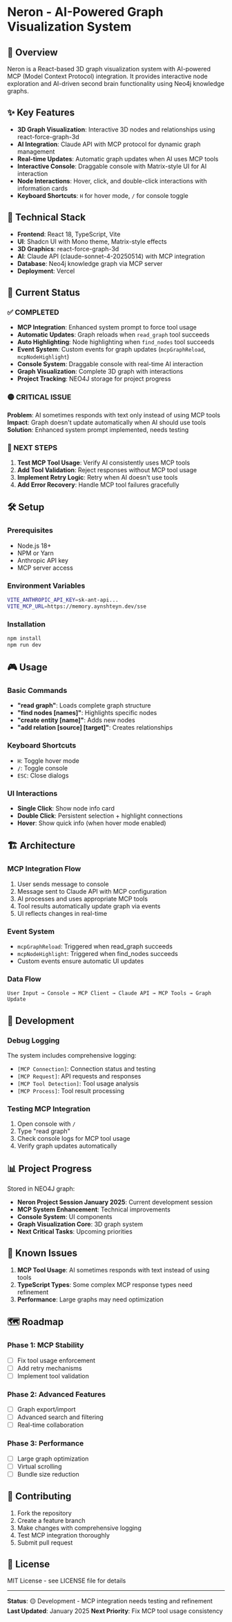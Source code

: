 # Neron - AI-Powered Graph Visualization System

## 🚀 Overview

Neron is a React-based 3D graph visualization system with AI-powered MCP (Model Context Protocol) integration. It provides interactive node exploration and AI-driven second brain functionality using Neo4j knowledge graphs.

## ✨ Key Features

- **3D Graph Visualization**: Interactive 3D nodes and relationships using react-force-graph-3d
- **AI Integration**: Claude API with MCP protocol for dynamic graph management
- **Real-time Updates**: Automatic graph updates when AI uses MCP tools
- **Interactive Console**: Draggable console with Matrix-style UI for AI interaction
- **Node Interactions**: Hover, click, and double-click interactions with information cards
- **Keyboard Shortcuts**: `H` for hover mode, `/` for console toggle

## 🔧 Technical Stack

- **Frontend**: React 18, TypeScript, Vite
- **UI**: Shadcn UI with Mono theme, Matrix-style effects
- **3D Graphics**: react-force-graph-3d
- **AI**: Claude API (claude-sonnet-4-20250514) with MCP integration
- **Database**: Neo4j knowledge graph via MCP server
- **Deployment**: Vercel

## 🚨 Current Status

### ✅ COMPLETED
- **MCP Integration**: Enhanced system prompt to force tool usage
- **Automatic Updates**: Graph reloads when `read_graph` tool succeeds
- **Auto Highlighting**: Node highlighting when `find_nodes` tool succeeds
- **Event System**: Custom events for graph updates (`mcpGraphReload`, `mcpNodeHighlight`)
- **Console System**: Draggable console with real-time AI interaction
- **Graph Visualization**: Complete 3D graph with interactions
- **Project Tracking**: NEO4J storage for project progress

### 🟡 CRITICAL ISSUE
**Problem**: AI sometimes responds with text only instead of using MCP tools
**Impact**: Graph doesn't update automatically when AI should use tools
**Solution**: Enhanced system prompt implemented, needs testing

### 🎯 NEXT STEPS
1. **Test MCP Tool Usage**: Verify AI consistently uses MCP tools
2. **Add Tool Validation**: Reject responses without MCP tool usage
3. **Implement Retry Logic**: Retry when AI doesn't use tools
4. **Add Error Recovery**: Handle MCP tool failures gracefully

## 🛠️ Setup

### Prerequisites
- Node.js 18+
- NPM or Yarn
- Anthropic API key
- MCP server access

### Environment Variables
```bash
VITE_ANTHROPIC_API_KEY=sk-ant-api...
VITE_MCP_URL=https://memory.aynshteyn.dev/sse
```

### Installation
```bash
npm install
npm run dev
```

## 🎮 Usage

### Basic Commands
- **"read graph"**: Loads complete graph structure
- **"find nodes [names]"**: Highlights specific nodes
- **"create entity [name]"**: Adds new nodes
- **"add relation [source] [target]"**: Creates relationships

### Keyboard Shortcuts
- `H`: Toggle hover mode
- `/`: Toggle console
- `ESC`: Close dialogs

### UI Interactions
- **Single Click**: Show node info card
- **Double Click**: Persistent selection + highlight connections
- **Hover**: Show quick info (when hover mode enabled)

## 🏗️ Architecture

### MCP Integration Flow
1. User sends message to console
2. Message sent to Claude API with MCP configuration
3. AI processes and uses appropriate MCP tools
4. Tool results automatically update graph via events
5. UI reflects changes in real-time

### Event System
- `mcpGraphReload`: Triggered when read_graph succeeds
- `mcpNodeHighlight`: Triggered when find_nodes succeeds
- Custom events ensure automatic UI updates

### Data Flow
```
User Input → Console → MCP Client → Claude API → MCP Tools → Graph Update
```

## 🔬 Development

### Debug Logging
The system includes comprehensive logging:
- `[MCP Connection]`: Connection status and testing
- `[MCP Request]`: API requests and responses
- `[MCP Tool Detection]`: Tool usage analysis
- `[MCP Process]`: Tool result processing

### Testing MCP Integration
1. Open console with `/`
2. Type "read graph"
3. Check console logs for MCP tool usage
4. Verify graph updates automatically

## 📊 Project Progress

Stored in NEO4J graph:
- **Neron Project Session January 2025**: Current development session
- **MCP System Enhancement**: Technical improvements
- **Console System**: UI components
- **Graph Visualization Core**: 3D graph system
- **Next Critical Tasks**: Upcoming priorities

## 🐛 Known Issues

1. **MCP Tool Usage**: AI sometimes responds with text instead of using tools
2. **TypeScript Types**: Some complex MCP response types need refinement
3. **Performance**: Large graphs may need optimization

## 🗺️ Roadmap

### Phase 1: MCP Stability
- [ ] Fix tool usage enforcement
- [ ] Add retry mechanisms
- [ ] Implement tool validation

### Phase 2: Advanced Features
- [ ] Graph export/import
- [ ] Advanced search and filtering
- [ ] Real-time collaboration

### Phase 3: Performance
- [ ] Large graph optimization
- [ ] Virtual scrolling
- [ ] Bundle size reduction

## 🤝 Contributing

1. Fork the repository
2. Create a feature branch
3. Make changes with comprehensive logging
4. Test MCP integration thoroughly
5. Submit pull request

## 📝 License

MIT License - see LICENSE file for details

---

**Status**: 🟡 Development - MCP integration needs testing and refinement
**Last Updated**: January 2025
**Next Priority**: Fix MCP tool usage consistency
